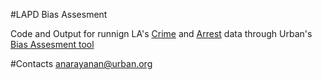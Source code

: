 #LAPD Bias Assesment

Code and Output for runnign LA's [Crime](https://data.lacity.org/A-Safe-City/Crime-Data-from-2010-to-Present/63jg-8b9z) and [Arrest](https://data.lacity.org/A-Safe-City/Arrest-Data-from-2010-to-Present/yru6-6re4) data through Urban's [Bias Assesment tool](https://www.urban.org/sites/default/files/publication/99844/toward_an_open_data_bias_assessment_tool_1.pdf)

#Contacts
anarayanan@urban.org